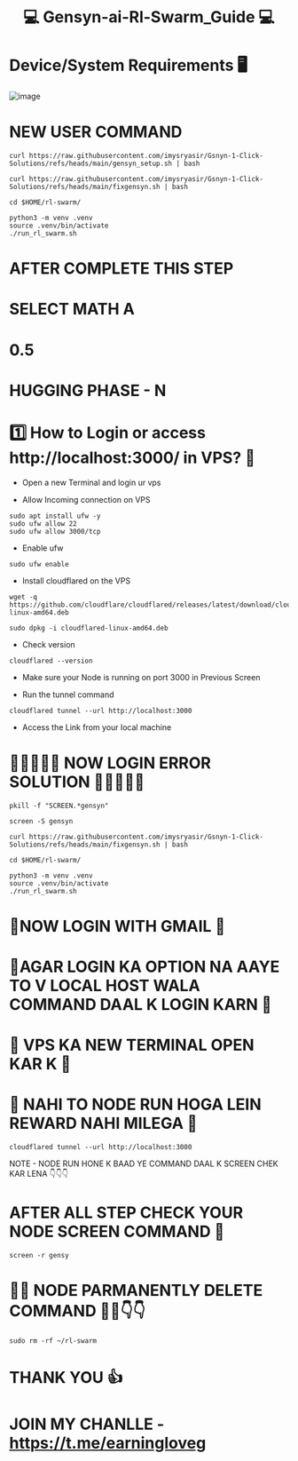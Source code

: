 <div align="center">

# 💻 Gensyn-ai-Rl-Swarm_Guide  💻

</div>


# Device/System Requirements 🖥️

![image](https://github.com/user-attachments/assets/4fbf23bb-846c-4def-be24-157c51fa0b4e)


# NEW USER COMMAND 

```
curl https://raw.githubusercontent.com/imysryasir/Gsnyn-1-Click-Solutions/refs/heads/main/gensyn_setup.sh | bash
```

```
curl https://raw.githubusercontent.com/imysryasir/Gsnyn-1-Click-Solutions/refs/heads/main/fixgensyn.sh | bash
```

```
cd $HOME/rl-swarm/

```

```
python3 -m venv .venv
source .venv/bin/activate
./run_rl_swarm.sh
```

# AFTER COMPLETE THIS STEP 
# SELECT MATH A
# 0.5
# HUGGING PHASE - N

# 1️⃣ How to Login or access  http://localhost:3000/ in VPS? 📶

* Open a new Terminal and login ur vps 

* Allow Incoming connection on VPS


```
sudo apt install ufw -y
sudo ufw allow 22
sudo ufw allow 3000/tcp
```

* Enable ufw

```
sudo ufw enable
```

* Install cloudflared on the VPS

```
wget -q https://github.com/cloudflare/cloudflared/releases/latest/download/cloudflared-linux-amd64.deb
````

```
sudo dpkg -i cloudflared-linux-amd64.deb
```

* Check version

```
cloudflared --version
```

* Make sure your Node is running on port 3000 in Previous Screen

* Run the tunnel command

```
cloudflared tunnel --url http://localhost:3000
```

* Access the Link from your local machine


# 🛑🛑🛑🛑🛑 NOW LOGIN ERROR SOLUTION 🛑🛑🛑🛑🛑

```
pkill -f "SCREEN.*gensyn"
```

```
screen -S gensyn
```

```
curl https://raw.githubusercontent.com/imysryasir/Gsnyn-1-Click-Solutions/refs/heads/main/fixgensyn.sh | bash
```

```
cd $HOME/rl-swarm/
```

```
python3 -m venv .venv
source .venv/bin/activate
./run_rl_swarm.sh
```


# 🛑NOW LOGIN WITH GMAIL 🛑

# 🛑AGAR LOGIN KA OPTION NA AAYE TO V LOCAL HOST WALA COMMAND DAAL K LOGIN KARN 🛑

# 🛑 VPS KA NEW TERMINAL OPEN KAR K 🛑

# 🛑 NAHI TO NODE RUN HOGA LEIN REWARD NAHI MILEGA 🛑 

```
cloudflared tunnel --url http://localhost:3000
```

NOTE - NODE RUN HONE K BAAD YE COMMAND DAAL K SCREEN CHEK KAR LENA 👇👇👇

# AFTER ALL STEP CHECK YOUR NODE SCREEN COMMAND 🛑

```
screen -r gensy
```
# 🛑🛑 NODE PARMANENTLY DELETE COMMAND 🛑🛑👇👇

```
sudo rm -rf ~/rl-swarm
```

# THANK YOU 👍

# JOIN MY CHANLLE - https://t.me/earningloveg
